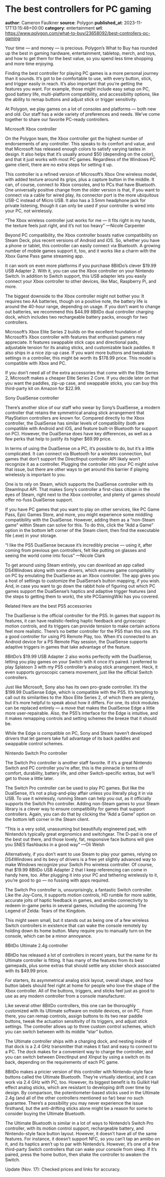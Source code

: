 # The best controllers for PC gaming
**author**: Cameron Faulkner
**source**: Polygon
**published_at**: 2023-11-17T13:15:48+00:00
**category**: entertainment
**url**: https://www.polygon.com/what-to-buy/23658092/best-controllers-pc-gaming

Your time — and money — is precious. Polygon’s What to Buy has rounded up the best in gaming hardware, entertainment, tabletop, merch, and toys, and how to get them for the best value, so you spend less time shopping and more time enjoying.

Finding the best controller for playing PC games is a more personal journey than it sounds. It’s got to be comfortable to use, with every button, stick, and trigger easily in reach. It’s also important that you’re getting the features you want. For example, those might include easy setup on PC, good battery life, multi-platform compatibility, and accessibility options, like the ability to remap buttons and adjust stick or trigger sensitivity.

At Polygon, we play games on a lot of consoles and platforms — both new and old. Our staff has a wide variety of preferences and needs. We’ve come together to share our favorite PC-ready controllers.

Microsoft Xbox controller

On the Polygon team, the Xbox controller got the highest number of endorsements of any controller. This speaks to its comfort and value, and that Microsoft has released enough colors to satisfy varying tastes in design. It also helps that it’s usually around $50 (depending on the color), and that it just works with most PC games. Regardless of the Windows PC game client, there are no extra steps for setting it up.

This controller is a refined version of Microsoft’s Xbox One wireless model, with added texture around its grips, plus a capture button in the middle. It can, of course, connect to Xbox consoles, and to PCs that have Bluetooth. One universally positive change from the older version is that, if you want to connect via a cable for wired play, its connector port is the more ubiquitous USB-C instead of Micro USB. It also has a 3.5mm headphone jack for private listening, though it can only be used if your controller is wired into your PC, not wirelessly.

“The Xbox wireless controller just works for me — it fits right in my hands, the texture feels just right, and it’s not too heavy” —Nicole Carpenter

Beyond PC compatibility, the Xbox controller boasts native compatibility on Steam Deck, plus recent versions of Android and iOS. So, whether you have a phone or tablet, this controller can easily connect via Bluetooth. A growing number of mobile games support it, too, and it works like a charm with the Xbox Game Pass game streaming app.

It can work on even more platforms if you purchase 8BitDo’s clever $19.99 USB Adapter 2. With it, you can use the Xbox controller on your Nintendo Switch. In addition to Switch support, this USB adapter lets you easily connect your Xbox controller to other devices, like Mac, Raspberry Pi, and more.

The biggest downside to the Xbox controller might not bother you: It requires two AA batteries, though on a positive note, the battery life is around the 40-hour range, depending on usage. If you don’t want to change out batteries, we recommend this $44.99 8BitDo dual controller charging dock, which includes two rechargeable battery packs, enough for two controllers.

Microsoft’s Xbox Elite Series 2 builds on the excellent foundation of Microsoft’s Xbox controller with features that enthusiast gamers may appreciate. It features swappable stick caps and directional pads, adjustable tension for its analog sticks, and customizable back paddles. It also ships in a nice zip-up case. If you want more buttons and tweakable settings in a controller, this might be worth its $178.99 price. This model is compatible with Xbox and PC.

If you don’t need all of the extra accessories that come with the Elite Series 2, Microsoft makes a cheaper Elite Series 2 Core. If you decide later on that you want the paddles, zip-up case, and swappable sticks, you can buy this third-party kit on Amazon for $22.99.

Sony DualSense controller

There’s another slice of our staff who swear by Sony’s DualSense, a modern controller that retains the symmetrical analog stick arrangement that PlayStation controllers are known for. Compared directly to the Xbox controller, the DualSense has similar levels of compatibility (both are compatible with Android and iOS, and feature built-in Bluetooth for support on PC). However, the DualSense does have key differences, as well as a few perks that help to justify its higher $69.99 price.

In terms of using the DualSense on a PC, it’s possible to do, but it’s a little complicated. It can connect via Bluetooth for a wireless connection, but games that don’t support the DirectInput controller API likely won’t recognize it as a controller. Plugging the controller into your PC might solve that issue, but there are other ways to get around this barrier if playing wirelessly is important to you.

One is to rely on Steam, which supports the DualSense controller with its SteamInput API. That makes Sony’s controller a first-class citizen in the eyes of Steam, right next to the Xbox controller, and plenty of games should offer no-fuss DualSense support.

If you have PC games that you want to play on other services, like PC Game Pass, Epic Games Store, and more, you might experience some middling compatibility with the DualSense. However, adding them as a “non-Steam game” within Steam can solve for this. To do this, click the “Add a Game” option in the bottom left corner of the Steam client, then find the executable file (.exe) in your storage.

“I like the PS5 DualSense because it’s incredibly precise — using it, after coming from previous gen controllers, felt like putting on glasses and seeing the world come into focus” —Nicole Clark

To get around using Steam entirely, you can download an app called DS4Windows along with some drivers, which ensures game compatibility on PC by emulating the DualSense as an Xbox controller. The app gives you a host of settings to customize the DualSense’s button mapping, if you wish. And, in case you want to go down the rabbit hole of figuring out which PC games support the DualSense’s haptics and adaptive trigger features (and the steps to getting them to work), the site PCGamingWiki has you covered.

Related Here are the best PS5 accessories

The DualSense is the official controller for the PS5. In games that support its features, it can have realistic-feeling haptic feedback and gyroscopic motion controls, and its triggers can provide tension to make certain actions feel more realistic. There’s no better controller for the PS5 than this one. It’s a good controller for using PS Remote Play, too. When it’s connected to an Android device for a PS Remote Play session, the DualSense supports adaptive triggers in games that take advantage of the feature.

8BitDo’s $19.99 USB Adapter 2 also works perfectly with the DualSense, letting you play games on your Switch with it once it’s paired. I preferred to play Splatoon 3 with my PS5 controller’s analog stick arrangement. Heck, it even supports gyroscopic camera movement, just like the official Switch controllers.

Just like Microsoft, Sony also has its own pro-grade controller. It’s the $199.99 DualSense Edge, which is compatible with the PS5. It’s tempting to call out its similarities to the Xbox Elite Series 2, of which there are plenty, but it’s more helpful to speak about how it differs. For one, its stick modules can be replaced entirely — a move that makes the DualSense Edge a little more user-repairable. Also, the PS5’s interface for the Edge is intuitive, and it makes remapping controls and setting schemes the breeze that it should be.

While the Edge is compatible on PC, Sony and Steam haven’t developed drivers that let gamers take full advantage of its back paddles and swappable control schemes.

Nintendo Switch Pro controller

The Switch Pro controller is another staff favorite. If it’s a great Nintendo Switch and PC controller you’re after, this is the pinnacle in terms of comfort, durability, battery life, and other Switch-specific extras, but we’ll get to those a little later.

The Switch Pro controller can be used to play PC games. But like the DualSense, it’s not a plug-and-play affair unless you literally plug it in via USB. To use it wirelessly, running Steam can help you out, as it officially supports the Switch Pro controller. Adding non-Steam games to your Steam library is a clever way to ensure compatibility for games that support controllers. Again, you can do that by clicking the “Add a Game” option on the bottom left corner in the Steam client.

“This is a very solid, unassuming but beautifully engineered pad, with Nintendo’s typically great ergonomics and switchgear. The D-pad is one of the best out there, and those lovely, fat, responsive face buttons will give you SNES flashbacks in a good way” —Oli Welsh

Alternatively, if you don’t want to use Steam to play your games, relying on DS4Windows and its bevy of drivers is a free yet slightly advanced way to make Windows recognize your Switch Pro wireless controller. Of course, that $19.99 8BitDo USB Adapter 2 that I keep referencing can come in handy here, too. After plugging it into your PC and tethering wirelessly to it, you’re good to go — no fussing with apps required.

The Switch Pro controller is, unsurprisingly, a fantastic Switch controller. Like the Joy-Cons, it supports motion controls, HD rumble for more subtle, accurate jolts of haptic feedback in games, and amiibo connectivity to redeem in-game perks in several games, including the upcoming The Legend of Zelda: Tears of the Kingdom.

This might seem small, but it stands out as being one of a few wireless Switch controllers in existence that can wake the console remotely by holding down its home button. Many require you to manually turn on the console, which can be a minor annoyance.

8BitDo Ultimate 2.4g controller

8BitDo has released a lot of controllers in recent years, but the name for its Ultimate controller is fitting. It has many of the features from its best gamepads, plus some extras that should settle any sticker shock associated with its $49.99 price.

For starters, its asymmetrical analog stick layout, overall shape, and face button labels should feel right at home for people who love the shape of the Xbox controller. All of the buttons, triggers, and sticks feel just as good to use as any modern controller from a console manufacturer.

Like several other 8BitDo controllers, this one can be thoroughly customized with its Ultimate software on mobile devices, or on PC. From there, you can remap controls, assign buttons to its two rear paddle buttons, tweak the actuation sensitivity of its triggers, and adjust stick settings. The controller allows up to three custom control schemes, which you can switch between with its middle “star” button.

The Ultimate controller ships with a charging dock, and nesting inside of that dock is a 2.4 GHz transmitter that makes it fast and easy to connect to a PC. The dock makes for a convenient way to charge the controller, and you can switch between DirectInput and XInput by using a switch on its back, depending on the requirements of each PC game.

8BitDo makes a pricier version of this controller with Nintendo-style face buttons called the Ultimate Bluetooth. They’re virtually identical, and it can work via 2.4 GHz with PC, too. However, its biggest benefit is its Gulikit Hall effect analog sticks, which are resistant to developing drift over time by design. By comparison, the potentiometer-based sticks used in the Ultimate 2.4g (and all of the other controllers mentioned so far) bear no such guarantee. There’s a possibility you may never experience the issue firsthand, but the anti-drifting sticks alone might be a reason for some to consider buying the Ultimate Bluetooth.

The Ultimate Bluetooth is similar in a lot of ways to Nintendo’s Switch Pro controller, with its motion control support, rechargeable battery, and Nintendo-style face button layout. However, it doesn’t have all of the same features. For instance, it doesn’t support NFC, so you can’t tap an amiibo on it, and its haptics aren’t up to par with Nintendo’s. However, it’s one of a few third-party Switch controllers that can wake your console from sleep. If it’s paired, press the home button, then shake the controller to awaken the Switch.

Update (Nov. 17): Checked prices and links for accuracy.